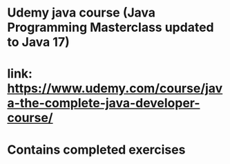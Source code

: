 # Udemy java course (Java Programming Masterclass updated to Java 17)
# link: https://www.udemy.com/course/java-the-complete-java-developer-course/

# Contains completed exercises
